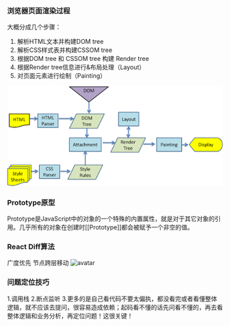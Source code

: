 ### 浏览器页面渲染过程

大概分成几个步骤：
1. 解析HTML文本并构建DOM tree
2. 解析CSS样式表并构建CSSOM tree
3. 根据DOM tree 和 CSSOM tree 构建 Render tree
4. 根据Render tree信息进行&布局处理（Layout）
5. 对页面元素进行绘制（Painting）

![avatar](./pic/webkitflow.png)

### Prototype原型
Prototype是JavaScript中的对象的一个特殊的内置属性，就是对于其它对象的引用。几乎所有的对象在创建时[[Prototype]]都会被赋予一个非空的值。  



### React Diff算法
广度优先
节点跨层移动
![avatar](./pic/diff-dommov-e.png)

### 问题定位技巧
1.调用栈
2.断点监听
3.更多的是自己看代码不要太偏执，都没看完或者看懂整体逻辑，就不应该去提问，很容易造成依赖；起码看不懂的话先问看不懂的，再去看整体逻辑和业务分析，再定位问题！这很关键！